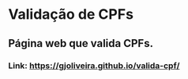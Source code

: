 # Validação de CPFs
## Página web que valida CPFs.
### Link: https://gjoliveira.github.io/valida-cpf/

